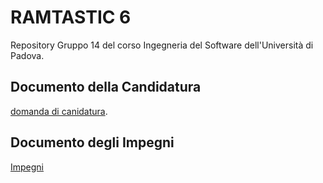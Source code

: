 # RAMTASTIC 6

Repository Gruppo 14 del corso Ingegneria del Software dell'Università di Padova.

## Documento della Candidatura

[domanda di canidatura](https://github.com/RAMtastic6/Project14/blob/main/documenti/candidatura.pdf).

## Documento degli Impegni

[Impegni](https://github.com/RAMtastic6/Project14/blob/main/documenti/documento_impegni.pdf)
